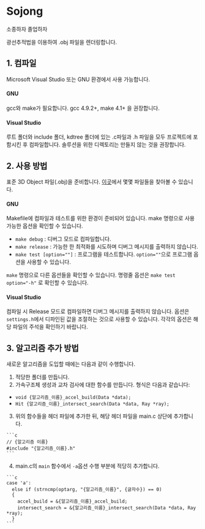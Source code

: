 # Sojong #
소종하자 졸업하자

광선추적법을 이용하여 .obj 파일을 렌더링합니다.

## 1. 컴파일 ##
Microsoft Visual Studio 또는 GNU 환경에서 사용 가능합니다.

#### GNU ####
gcc와 make가 필요합니다. gcc 4.9.2+, make 4.1+ 을 권장합니다.

#### Visual Studio ####
루트 폴더와 include 폴더, kdtree 폴더에 있는 .c파일과 .h 파일을 모두 프로젝트에 포함시킨 후 컴파일합니다. 솔루션을 위한 디렉토리는 만들지 않는 것을 권장합니다.

## 2. 사용 방법 ##
표준 3D Object 파일(.obj)을 준비합니다. [이곳](http://people.sc.fsu.edu/~jburkardt/data/obj/obj.html)에서 몇몇 파일들을 찾아볼 수 있습니다.

#### GNU ####
Makefile에 컴파일과 테스트를 위한 환경이 준비되어 있습니다. make 명령으로 사용 가능한 옵션을 확인할 수 있습니다.
 - `make debug` : 디버그 모드로 컴파일합니다.
 - `make release` : 가능한 한 최적화를 시도하며 디버그 메시지를 출력하지 않습니다.
 - `make test [option=""]` : 프로그램을 테스트합니다. `option=""`으로 프로그램 옵션을 사용할 수 있습니다.

`make` 명령으로 다른 옵션들을 확인할 수 있습니다. 명령줄 옵션은 `make test option="-h"` 로 확인할 수 있습니다.

#### Visual Studio ####
컴파일 시 Release 모드로 컴파일하면 디버그 메시지를 출력하지 않습니다. 옵션은 `settings.h`에서 디파인된 값을 조절하는 것으로 사용할 수 있습니다. 각각의 옵션은 해당 파일의 주석을 확인하기 바랍니다.

## 3. 알고리즘 추가 방법 ##
새로운 알고리즘을 도입할 때에는 다음과 같이 수행합니다.

  1. 적당한 폴더를 만듭니다.
  2. 가속구조체 생성과 교차 검사에 대한 함수를 만듭니다. 형식은 다음과 같습니다:
   - `void {알고리즘_이름}_accel_build(Data *data);`
   - `Hit {알고리즘_이름}_intersect_search(Data *data, Ray *ray);`
  3. 위의 함수들을 헤더 파일에 추가한 뒤, 해당 헤더 파일을 main.c 상단에 추가합니다.

    ```c
    // {알고리즘 이름}
    #include "{알고리즘_이름}.h"
    ```
  4. main.c의 `main` 함수에서 `-a`옵션 수행 부분에 적당히 추가합니다.

    ```c
    case 'a':
      else if (strncmp(optarg, "{알고리즘_이름}", {글자수}) == 0)
      {
        accel_build = &{알고리즘_이름}_accel_build;
        intersect_search = &{알고리즘_이름}_intersect_search(Data *data, Ray *ray);
      }
    ```
